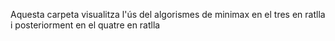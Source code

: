  Aquesta carpeta visualitza l'ús del algorismes de minimax en el tres en ratlla i posteriorment en el quatre en ratlla
 
